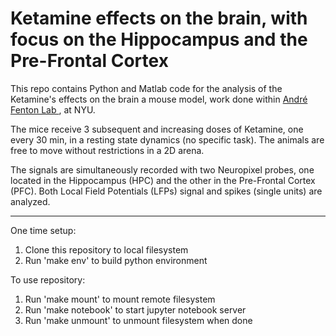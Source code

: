 # Ketamine effects on the brain, with focus on the Hippocampus and the Pre-Frontal Cortex 

This repo contains Python and Matlab code for the analysis of the Ketamine's effects on the brain a mouse model, work done within <a href= "https://www.fentonlab.com" > Andr&eacute; Fenton Lab </a>, at NYU.

The mice receive 3 subsequent and increasing doses of Ketamine, one every 30 min, in a resting state dynamics (no specific task). The animals are free to move without restrictions in a 2D arena. </br>

The signals are simultaneously recorded with two Neuropixel probes, one located in the Hippocampus (HPC) and the other in the Pre-Frontal Cortex (PFC). Both Local Field Potentials (LFPs) signal and spikes (single units) are analyzed. </br>

---

One time setup:
1. Clone this repository to local filesystem
2. Run 'make env' to build python environment

To use repository:
1. Run 'make mount' to mount remote filesystem
2. Run 'make notebook' to start jupyter notebook server
3. Run 'make unmount' to unmount filesystem when done
